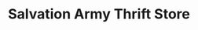 ---
title: "Salvation Army Thrift Store"
url: /canton/salvation-army-thrift-store/
shop: Gebrauchtwaren
---